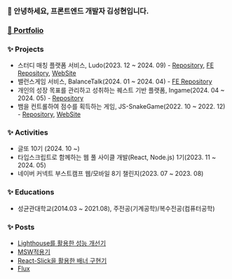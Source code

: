 ### 🙏 안녕하세요, 프론트엔드 개발자 김성현입니다.

### [📎 Portfolio](https://accidental-methane-ebf.notion.site/)

### ✨ Projects
- 스터디 매칭 플랫폼 서비스, Ludo(2023. 12 ~ 2024. 09) - [Repository](https://github.com/Ludo-SMP/ludo), [FE Repository](https://github.com/Ludo-SMP/ludo-frontend), [WebSite](https://ludo.study/)
- 밸런스게임 서비스, BalanceTalk(2024. 01 ~ 2024. 04) - [FE Repository](https://github.com/JECT-Study/PICK-O-Client)
- 개인의 성장 목표를 관리하고 성취하는 퀘스트 기반 플랫폼, Ingame(2024. 04 ~ 2024. 05) - [Repository](https://github.com/ingame-app/ingame)
- 뱀을 컨트롤하여 점수를 획득하는 게임, JS-SnakeGame(2022. 10 ~ 2022. 12) - [Repository](https://github.com/SungHyun627/JS-SnakeGame), [WebSite](https://sunghyun627.github.io/JS-SnakeGame/)

### ✨ Activities
- 글또 10기 (2024. 10 ~)
- 타입스크립트로 함께하는 웹 풀 사이클 개발(React, Node.js) 1기(2023. 11 ~ 2024. 05)
- 네이버 커넥트 부스트캠프 웹/모바일 8기 챌린지(2023. 07 ~ 2023. 08)

### ✨ Educations
- 성균관대학교(2014.03 ~ 2021.08), 주전공(기계공학)/복수전공(컴퓨터공학)

### ✨ Posts
- [Lighthouse를 활용한 성능 개선기](https://github.com/The-Memory-Of-Developer/dev-study/blob/main/projects/ludo/Lighthouse%EB%A5%BC%20%ED%99%9C%EC%9A%A9%ED%95%9C%20%EC%84%B1%EB%8A%A5%20%EA%B0%9C%EC%84%A0%EA%B8%B0.md)
- [MSW적용기](https://github.com/The-Memory-Of-Developer/dev-study/blob/main/projects/ludo/MSW%20%EC%A0%81%EC%9A%A9%EA%B8%B0.md)
- [React-Slick을 활용한 배너 구현기](https://github.com/The-Memory-Of-Developer/dev-study/blob/main/projects/ludo/React-Slick%EC%9D%84%20%ED%99%9C%EC%9A%A9%ED%95%9C%20%EB%B0%B0%EB%84%88%20%EA%B5%AC%ED%98%84%EA%B8%B0.md)
- [Flux](https://github.com/The-Memory-Of-Developer/dev-study/blob/main/projects/ludo/flux.md)
